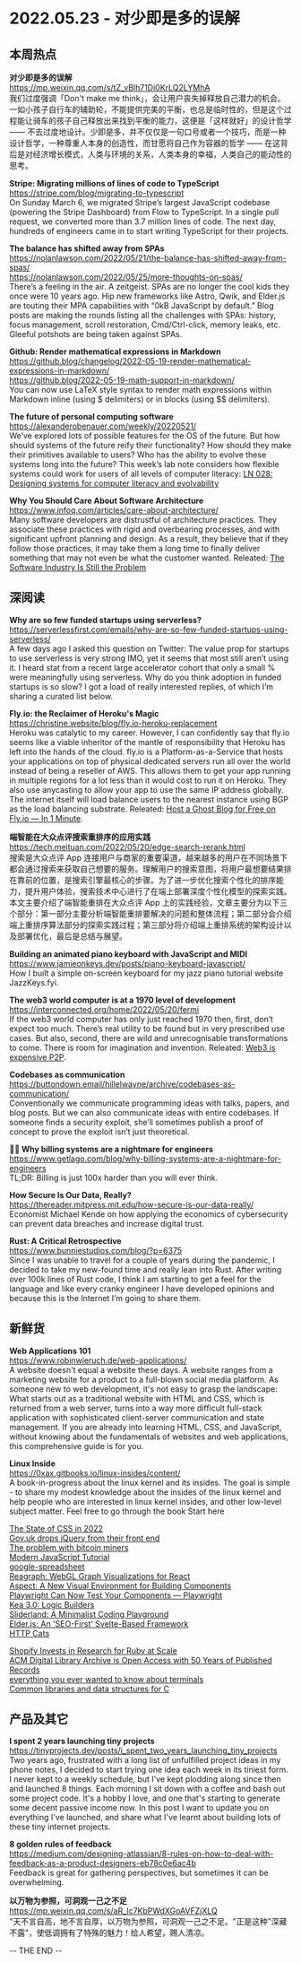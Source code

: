 2022.05.23 - 对少即是多的误解  
========  

## 本周热点

**对少即是多的误解**  
https://mp.weixin.qq.com/s/tZ_vBlh71Di0KrLQ2LYMhA  
我们过度强调「Don't make me think」，会让用户丧失掉释放自己潜力的机会。一如小孩子自行车的辅助轮，不能提供完美的平衡，也总是临时性的，但是这个过程能让骑车的孩子自己释放出来找到平衡的能力，这便是「这样就好」的设计哲学 —— 不去过度地设计。少即是多，并不仅仅是一句口号或者一个技巧，而是一种设计哲学，一种尊重人本身的创造性，而甘愿将自己作为容器的哲学 —— 在这背后是对经济增长模式，人类与环境的关系，人类本身的幸福，人类自己的能动性的思考。

**Stripe: Migrating millions of lines of code to TypeScript**  
https://stripe.com/blog/migrating-to-typescript  
On Sunday March 6, we migrated Stripe’s largest JavaScript codebase (powering the Stripe Dashboard) from Flow to TypeScript. In a single pull request, we converted more than 3.7 million lines of code. The next day, hundreds of engineers came in to start writing TypeScript for their projects.

**The balance has shifted away from SPAs**  
https://nolanlawson.com/2022/05/21/the-balance-has-shifted-away-from-spas/  
https://nolanlawson.com/2022/05/25/more-thoughts-on-spas/  
There’s a feeling in the air. A zeitgeist. SPAs are no longer the cool kids they once were 10 years ago. Hip new frameworks like Astro, Qwik, and Elder.js are touting their MPA capabilities with “0kB JavaScript by default.” Blog posts are making the rounds listing all the challenges with SPAs: history, focus management, scroll restoration, Cmd/Ctrl-click, memory leaks, etc. Gleeful potshots are being taken against SPAs.

**Github: Render mathematical expressions in Markdown**  
https://github.blog/changelog/2022-05-19-render-mathematical-expressions-in-markdown/  
https://github.blog/2022-05-19-math-support-in-markdown/  
You can now use LaTeX style syntax to render math expressions within Markdown inline (using $ delimiters) or in blocks (using $$ delimiters).  

**The future of personal computing software**  
https://alexanderobenauer.com/weekly/20220521/  
We’ve explored lots of possible features for the OS of the future. But how should systems of the future reify their functionality? How should they make their primitives available to users? Who has the ability to evolve these systems long into the future? This week’s lab note considers how flexible systems could work for users of all levels of computer literacy: [LN 028: Designing systems for computer literacy and evolvability](https://alexanderobenauer.com/labnotes/028/)  

**Why You Should Care About Software Architecture**  
https://www.infoq.com/articles/care-about-architecture/  
Many software developers are distrustful of architecture practices. They associate these practices with rigid and overbearing processes, and with significant upfront planning and design. As a result, they believe that if they follow those practices, it may take them a long time to finally deliver something that may not even be what the customer wanted. Releated: [The Software Industry Is Still the Problem](https://cacm.acm.org/magazines/2022/6/261171-the-software-industry-is-still-the-problem/fulltext)  

## 深阅读

**Why are so few funded startups using serverless?**  
https://serverlessfirst.com/emails/why-are-so-few-funded-startups-using-serverless/  
A few days ago I asked this question on Twitter: The value prop for startups to use serverless is very strong IMO, yet it seems that most still aren’t using it. I heard stat from a recent large accelerator cohort that only a small % were meaningfully using serverless. Why do you think adoption in funded startups is so slow? I got a load of really interested replies, of which I’m sharing a curated list below.

**Fly.io: the Reclaimer of Heroku's Magic**  
https://christine.website/blog/fly.io-heroku-replacement  
Heroku was catalytic to my career.  However, I can confidently say that fly.io seems like a viable inheritor of the mantle of responsibility that Heroku has left into the hands of the cloud. fly.io is a Platform-as-a-Service that hosts your applications on top of physical dedicated servers run all over the world instead of being a reseller of AWS. This allows them to get your app running in multiple regions for a lot less than it would cost to run it on Heroku. They also use anycasting to allow your app to use the same IP address globally. The internet itself will load balance users to the nearest instance using BGP as the load balancing substrate. Releated: [Host a Ghost Blog for Free on Fly.io — In 1 Minute](https://www.autodidacts.io/host-a-ghost-blog-free-on-fly-io/).  

**端智能在大众点评搜索重排序的应用实践**  
https://tech.meituan.com/2022/05/20/edge-search-rerank.html  
搜索是大众点评 App 连接用户与商家的重要渠道，越来越多的用户在不同场景下都会通过搜索来获取自己想要的服务。理解用户的搜索意图，将用户最想要结果排在靠前的位置，是搜索引擎最核心的步骤。为了进一步优化搜索个性化的排序能力，提升用户体验，搜索技术中心进行了在端上部署深度个性化模型的探索实践。本文主要介绍了端智能重排在大众点评 App 上的实践经验，文章主要分为以下三个部分：第一部分主要分析端智能重排要解决的问题和整体流程；第二部分会介绍端上重排序算法部分的探索实践过程；第三部分将介绍端上重排系统的架构设计以及部署优化，最后是总结与展望。

**Building an animated piano keyboard with JavaScript and MIDI**  
https://www.jamieonkeys.dev/posts/piano-keyboard-javascript/  
How I built a simple on-screen keyboard for my jazz piano tutorial website JazzKeys.fyi.

**The web3 world computer is at a 1970 level of development**  
https://interconnected.org/home/2022/05/20/fermi  
If the web3 world computer has only just reached 1970 then, first, don’t expect too much. There’s real utility to be found but in very prescribed use cases. But also, second, there are wild and unrecognisable transformations to come. There is room for imagination and invention. Releated: [Web3 is expensive P2P](https://netfuture.ch/2022/05/web3-is-just-expensive-p2p/).  

**Codebases as communication**  
https://buttondown.email/hillelwayne/archive/codebases-as-communication/  
Conventionally we communicate programming ideas with talks, papers, and blog posts. But we can also communicate ideas with entire codebases. If someone finds a security exploit, she’ll sometimes publish a proof of concept to prove the exploit isn’t just theoretical.

**😵‍💫 Why billing systems are a nightmare for engineers**  
https://www.getlago.com/blog/why-billing-systems-are-a-nightmare-for-engineers  
TL;DR: Billing is just 100x harder than you will ever think.

**How Secure Is Our Data, Really?**  
https://thereader.mitpress.mit.edu/how-secure-is-our-data-really/  
Economist Michael Kende on how applying the economics of cybersecurity can prevent data breaches and increase digital trust.

**Rust: A Critical Retrospective**  
https://www.bunniestudios.com/blog/?p=6375  
Since I was unable to travel for a couple of years during the pandemic, I decided to take my new-found time and really lean into Rust. After writing over 100k lines of Rust code, I think I am starting to get a feel for the language and like every cranky engineer I have developed opinions and because this is the Internet I’m going to share them.

## 新鲜货

**Web Applications 101**  
https://www.robinwieruch.de/web-applications/  
A website doesn't equal a website these days. A website ranges from a marketing website for a product to a full-blown social media platform. As someone new to web development, it's not easy to grasp the landscape: What starts out as a traditional website with HTML and CSS, which is returned from a web server, turns into a way more difficult full-stack application with sophisticated client-server communication and state management. If you are already into learning HTML, CSS, and JavaScript, without knowing about the fundamentals of websites and web applications, this comprehensive guide is for you.

**Linux Inside**  
https://0xax.gitbooks.io/linux-insides/content/  
A book-in-progress about the linux kernel and its insides. The goal is simple - to share my modest knowledge about the insides of the linux kernel and help people who are interested in linux kernel insides, and other low-level subject matter. Feel free to go through the book Start here

[The State of CSS in 2022](https://web.dev/state-of-css-2022/)  
[Gov.uk drops jQuery from their front end](https://web.dev/gov-uk-drops-jquery/)  
[The problem with bitcoin miners](https://paulbutler.org/2022/the-problem-with-bitcoin-miners/)  
[Modern JavaScript Tutorial](https://javascript.info/)  
[google-spreadsheet](https://theoephraim.github.io/node-google-spreadsheet/#/)  
[Reagraph: WebGL Graph Visualizations for React](https://github.com/reaviz/reagraph)  
[Aspect: A New Visual Environment for Building Components](https://aspect.app/)  
[Playwright Can Now Test Your Components — Playwright](https://github.com/microsoft/playwright/releases/tag/v1.22.0)  
[Kea 3.0: Logic Builders](https://keajs.org/blog/kea-3.0/)  
[Sliderland: A Minimalist Coding Playground](https://sliderland.blinry.org/)  
[Elder.js: An 'SEO-First' Svelte-Based Framework](https://elderguide.com/tech/elderjs/)  
[HTTP Cats](https://http.cat/)  

[Shopify Invests in Research for Ruby at Scale](https://shopify.engineering/shopify-ruby-at-scale-research-investment)  
[ACM Digital Library Archive is Open Access with 50 Years of Published Records](https://dl.acm.org/)  
[everything you ever wanted to know about terminals](http://xn--rpa.cc/irl/term.html)  
[Common libraries and data structures for C](https://github.com/tezc/sc)  

## 产品及其它 

**I spent 2 years launching tiny projects**  
https://tinyprojects.dev/posts/i_spent_two_years_launching_tiny_projects  
Two years ago, frustrated with a long list of unfulfilled project ideas in my phone notes, I decided to start trying one idea each week in its tiniest form. I never kept to a weekly schedule, but I've kept plodding along since then and launched 8 things. Each morning I sit down with a coffee and bash out some project code. It's a hobby I love, and one that's starting to generate some decent passive income now. In this post I want to update you on everything I've launched, and share what I've learnt about building lots of these tiny internet projects.

**8 golden rules of feedback**  
https://medium.com/designing-atlassian/8-rules-on-how-to-deal-with-feedback-as-a-product-designers-eb78c0e6ac4b  
Feedback is great for gathering perspectives, but sometimes it can be overwhelming.

**以万物为参照，可洞观一己之不足**  
https://mp.weixin.qq.com/s/aR_lc7KbPWdXGoAVFZjXLQ  
"天不言自高，地不言自厚，以万物为参照，可洞观一己之不足。"正是这种"深藏不露"，使低调拥有了特殊的魅力！给人希望，赐人清凉。

-- THE END --
